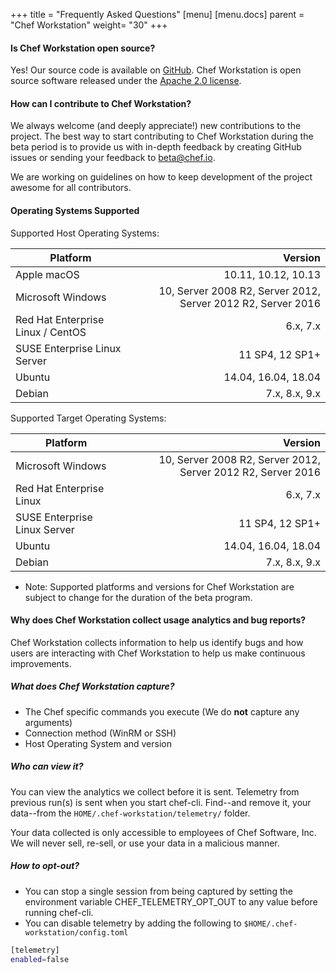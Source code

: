 +++
title = "Frequently Asked Questions"
[menu]
  [menu.docs]
    parent = "Chef Workstation"
    weight= "30"
+++

#### Is Chef Workstation open source?

Yes! Our source code is available on [GitHub](https://github.com/chef/chef-workstation). Chef Workstation is open source software released under the [Apache 2.0 license](https://github.com/chef/chef-workstation/blob/master/LICENSE).

#### How can I contribute to Chef Workstation?

We always welcome (and deeply appreciate!) new contributions to the project. The best way to start contributing to Chef Workstation during the beta period is to provide us with in-depth feedback by creating GitHub issues or sending your feedback to <beta@chef.io>.

We are working on guidelines on how to keep development of the project awesome for all contributors.

#### Operating Systems Supported

Supported Host Operating Systems:

| Platform                         | Version  |
| -------------                    | -----:|
| Apple macOS                      | 10.11, 10.12, 10.13|
| Microsoft Windows                | 10, Server 2008 R2, Server 2012, Server 2012 R2, Server 2016 |
| Red Hat Enterprise Linux / CentOS| 6.x, 7.x |
| SUSE Enterprise Linux Server     | 11 SP4, 12 SP1+ |
| Ubuntu                           | 14.04, 16.04, 18.04 |
| Debian                           | 7.x, 8.x, 9.x |

Supported Target Operating Systems:

| Platform                         | Version  |
| -------------                    | -----:|
| Microsoft Windows                | 10, Server 2008 R2, Server 2012, Server 2012 R2, Server 2016 |
| Red Hat Enterprise Linux         | 6.x, 7.x |
| SUSE Enterprise Linux Server     | 11 SP4, 12 SP1+ |
| Ubuntu                           | 14.04, 16.04, 18.04 |
| Debian                           | 7.x, 8.x, 9.x |

* Note: Supported platforms and versions for Chef Workstation are subject to change for the duration of the beta program.

#### Why does Chef Workstation collect usage analytics and bug reports?

Chef Workstation collects information to help us identify bugs and how users are interacting with Chef Workstation to help us make continuous improvements.

##### What does Chef Workstation capture?

* The Chef specific commands you execute (We do **not** capture any arguments)
* Connection method (WinRM or SSH)
* Host Operating System and version

##### Who can view it?

You can view the analytics we collect before it is sent. Telemetry from previous run(s) is sent when you start chef-cli. Find--and remove it, your data--from the `HOME/.chef-workstation/telemetry/` folder.

Your data collected is only accessible to employees of Chef Software, Inc. We will never sell, re-sell, or use your data in a malicious manner.

##### How to opt-out?

* You can stop a single session from being captured by setting the environment variable CHEF_TELEMETRY_OPT_OUT to any value before running chef-cli.
* You can disable telemetry by adding the following to `$HOME/.chef-workstation/config.toml`

```bash
[telemetry]
enabled=false
```
